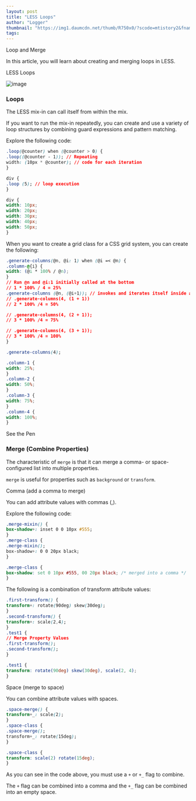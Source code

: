 ```yaml
---
layout: post
title: "LESS Loops"
author: "Logger"
thumbnail: "https://img1.daumcdn.net/thumb/R750x0/?scode=mtistory2&fname=https%3A%2F%2Ft1.daumcdn.net%2Fcfile%2Ftistory%2F273AC136574E8BA302"
tags: 
---
```



Loop and Merge

In this article, you will learn about creating and merging loops in LESS.

LESS Loops

![image](https://t1.daumcdn.net/cfile/tistory/273AC136574E8BA302)

### Loops

The LESS mix-in can call itself from within the mix.

If you want to run the mix-in repeatedly, you can create and use a variety of loop structures by combining guard expressions and pattern matching.

Explore the following code:

```css
.loop(@counter) when (@counter > 0) {
.loop((@counter - 1)); // Repeating
width: (10px * @counter); // code for each iteration
}

div {
.loop (5); // loop execution
}
```

```css
div {
width: 10px;
width: 20px;
width: 30px;
width: 40px;
width: 50px;
}

```

When you want to create a grid class for a CSS grid system, you can create the following:

```css
.generate-columns(@n, @i: 1) when (@i =< @n) {
.column-@{i} {
width: (@i * 100% / @n);
}
// Run @n and @i:1 initially called at the bottom
// 1 * 100% / 4 = 25%
.generate-columns (@n, (@i+1)); // invokes and iterates itself inside a mix-in
// .generate-columns(4, (1 + 1))
// 2 * 100% /4 = 50%

// .generate-columns(4, (2 + 1));
// 3 * 100% /4 = 75%

// .generate-columns(4, (3 + 1));
// 3 * 100% /4 = 100%
}

.generate-columns(4);
```

```css
.column-1 {
width: 25%;
}
.column-2 {
width: 50%;
}
.column-3 {
width: 75%;
}
.column-4 {
width: 100%;
}
```

See the Pen

### Merge (Combine Properties)

The characteristic of `merge` is that it can merge a comma- or space-configured list into multiple properties.

`merge` is useful for properties such as `background` or `transform`.

Comma (add a comma to merge)

You can add attribute values with commas (,).

Explore the following code:

```css
.merge-mixin() {
box-shadow+: inset 0 0 10px #555;
}
.merge-class {
.merge-mixin();
box-shadow+: 0 0 20px black;
}
```

```css
.merge-class {
box-shadow: set 0 10px #555, 00 20px black; /* merged into a comma */
}
```

The following is a combination of transform attribute values:

```css
.first-transform() {
transform+: rotate(90deg) skew(30deg);
}
.second-transform() {
transform+: scale(2,4);
}
.test1 {
// Merge Property Values
.first-transform();
.second-transform();
}
```

```css
.test1 {
transform: rotate(90deg) skew(30deg), scale(2, 4);
}
```

Space (merge to space)

You can combine attribute values with spaces.

```css
.space-merge() {
transform+_: scale(2);
}
.space-class {
.space-merge();
transform+_: rotate(15deg);
}
```

```css
.space-class {
transform: scale(2) rotate(15deg);
}
```

As you can see in the code above, you must use a `+` or `+_` flag to combine.

The `+` flag can be combined into a comma and the `+_` flag can be combined into an empty space.
